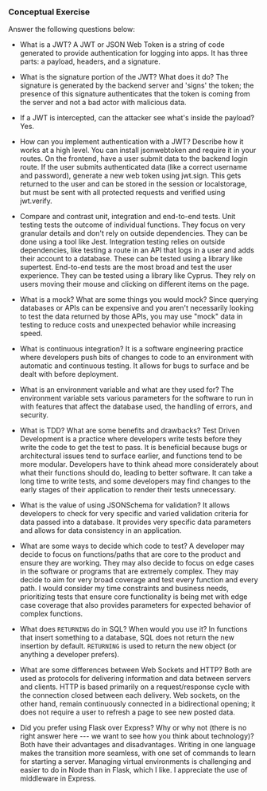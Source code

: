 ### Conceptual Exercise

Answer the following questions below:

- What is a JWT?
A JWT or JSON Web Token is a string of code generated to provide authentication for logging into apps. It has three parts: a payload, headers, and a signature. 

- What is the signature portion of the JWT?  What does it do?
The signature is generated by the backend server and 'signs' the token; the presence of this signature authenticates that the token is coming from the server and not a bad actor with malicious data.

- If a JWT is intercepted, can the attacker see what's inside the payload?
Yes.

- How can you implement authentication with a JWT?  Describe how it works at a high level.
You can install jsonwebtoken and require it in your routes. On the frontend, have a user submit data to the backend login route. If the user submits authenticated data (like a correct username and password), generate a new web token using jwt.sign. This gets returned to the user and can be stored in the session or localstorage, but must be sent with all protected requests and verified using jwt.verify. 

- Compare and contrast unit, integration and end-to-end tests.
Unit testing tests the outcome of individual functions. They focus on very granular details and don't rely on outside dependencies. They can be done using a tool like Jest. Integration testing relies on outside dependencies, like testing a route in an API that logs in a user and adds their account to a database. These can be tested using a library like supertest. End-to-end tests are the most broad and test the user experience. They can be tested using a library like Cyprus. They rely on users moving their mouse and clicking on different items on the page.

- What is a mock? What are some things you would mock?
Since querying databases or APIs can be expensive and you aren't necessarily looking to test the data returned by those APIs, you may use "mock" data in testing to reduce costs and unexpected behavior while increasing speed.

- What is continuous integration?
It is a software engineering practice where developers push bits of changes to code to an environment with automatic and continuous testing. It allows for bugs to surface and be dealt with before deployment.

- What is an environment variable and what are they used for?
The environment variable sets various parameters for the software to run in with features that affect the database used, the handling of errors, and security. 

- What is TDD? What are some benefits and drawbacks?
Test Driven Development is a practice where developers write tests before they write the code to get the test to pass. It is beneficial because bugs or architectural issues tend to surface earlier, and functions tend to be more modular. Developers have to think ahead more considerately about what their functions should do, leading to better software. It can take a long time to write tests, and some developers may find changes to the early stages of their application to render their tests unnecessary. 

- What is the value of using JSONSchema for validation?
It allows developers to check for very specific and varied validation criteria for data passed into a database. It provides very specific data parameters and allows for data consistency in an application.

- What are some ways to decide which code to test?
A developer may decide to focus on functions/paths that are core to the product and ensure they are working. They may also decide to focus on edge cases in the software or programs that are extremely complex. They may decide to aim for very broad coverage and test every function and every path. I would consider my time constraints and business needs, prioritizing tests that ensure core functionality is being met with edge case coverage that also provides parameters for expected behavior of complex functions.

- What does `RETURNING` do in SQL? When would you use it?
In functions that insert something to a database, SQL does not return the new insertion by default. `RETURNING` is used to return the new object (or anything a developer prefers). 

- What are some differences between Web Sockets and HTTP?
Both are used as protocols for delivering information and data between servers and clients. HTTP is based primarily on a request/response cycle with the connection closed between each delivery. Web sockets, on the other hand, remain continuously connected in a bidirectional opening; it does not require a user to refresh a page to see new posted data. 

- Did you prefer using Flask over Express? Why or why not (there is no right
  answer here --- we want to see how you think about technology)?
Both have their advantages and disadvantages. Writing in one language makes the transition more seamless, with one set of commands to learn for starting a server. Managing virtual environments is challenging and easier to do in Node than in Flask, which I like. I appreciate the use of middleware in Express.
